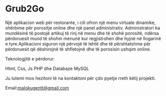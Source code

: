 # Grub2Go

Një aplikacion web për restorante, i cili ofron një menu virtuale dinamike, shërbime për porositje online dhe një panel administrativ. Administratori ka mundësinë të postojë artikuj të rinj në menu dhe të shohë porositë, ndërsa përdoruesit mund të shohin menunë kur regjistrohen dhe hyjnë në llogarinë e tyre.Aplikacioni siguron një përvojë të lehtë dhe të përshtatshme për përdoruesit që dëshirojnë të shfletojnë dhe të porosisin ushqim online.

Teknologjitë e përdorur:

Html, Css, Js
PHP dhe 
Databaze MySQL

Ju lutemi mos hezitoni të na kontaktoni për çdo pyetje rreth këtij projekti.

Email:malokugentt@gmail.com
